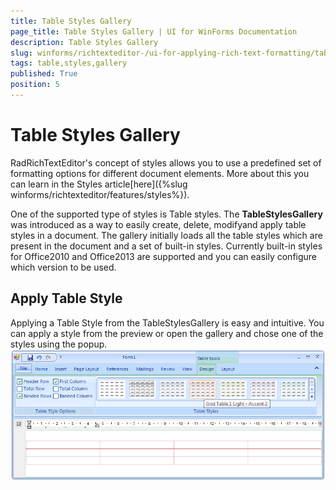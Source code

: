 ```yaml
---
title: Table Styles Gallery
page_title: Table Styles Gallery | UI for WinForms Documentation
description: Table Styles Gallery
slug: winforms/richtexteditor-/ui-for-applying-rich-text-formatting/table-styles-gallery
tags: table,styles,gallery
published: True
position: 5
---
```


# Table Styles Gallery



RadRichTextEditor's concept of styles allows you to use a predefined set of formatting options for different document elements.  More about this you can learn in the Styles article[here]({%slug winforms/richtexteditor/features/styles%}).
      

One of the supported type of styles is Table styles. The __TableStylesGallery__ was introduced as a way to easily create, delete, modifyand apply table styles in a document. The gallery initially loads all the table styles which are present in the document and a set of built-in styles. Currently built-in styles for Office2010 and Office2013 are supported and you can easily configure which version to be used.
      

## Apply Table Style

Applying a Table Style from the TableStylesGallery is easy and intuitive. You can apply a style from the preview or open the gallery and chose  one of the styles using the popup.![richtexteditor-ui-for-applying-rich-text-formatting-ribbon-ui-table-style-gallery 001](images/richtexteditor-ui-for-applying-rich-text-formatting-ribbon-ui-table-style-gallery001.png)
